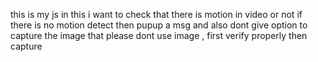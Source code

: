 <script>
    const video = document.getElementById("video");
    const canvas = document.getElementById("canvas");
    const EntryTypeInput = document.getElementById("EntryType");
    const successSound = document.getElementById("successSound");
    const errorSound = document.getElementById("errorSound");

    let previousFrame = null;
    let motionDetected = false;

    // Start video stream
    navigator.mediaDevices.getUserMedia({ video: { facingMode: "user" } })
        .then(function (stream) {
            video.srcObject = stream;
            video.play();
            video.addEventListener('play', () => {
                requestAnimationFrame(detectMotion);
            });
        })
        .catch(function (error) {
            console.error("Error accessing camera: ", error);
        });

    function detectMotion() {
        const context = canvas.getContext("2d");
        canvas.width = video.videoWidth;
        canvas.height = video.videoHeight;
        context.drawImage(video, 0, 0, canvas.width, canvas.height);

        const currentFrame = context.getImageData(0, 0, canvas.width, canvas.height);

        if (previousFrame) {
            let diff = 0;
            const threshold = 30; // pixel difference threshold
            const motionThreshold = 15000; // number of differing pixels to consider as motion

            for (let i = 0; i < currentFrame.data.length; i += 4) {
                const r = Math.abs(currentFrame.data[i] - previousFrame.data[i]);
                const g = Math.abs(currentFrame.data[i + 1] - previousFrame.data[i + 1]);
                const b = Math.abs(currentFrame.data[i + 2] - previousFrame.data[i + 2]);

                if (r > threshold || g > threshold || b > threshold) {
                    diff++;
                }
            }

            motionDetected = diff > motionThreshold;
        }

        previousFrame = currentFrame;
        requestAnimationFrame(detectMotion);
    }

    function captureImageAndSubmit(entryType) {
        if (!motionDetected) {
            Swal.fire({
                title: "No Motion Detected",
                text: "Please do not use an image. Move slightly to verify liveness.",
                icon: "warning"
            });
            return;
        }

        EntryTypeInput.value = entryType;

        const context = canvas.getContext("2d");
        canvas.width = video.videoWidth;
        canvas.height = video.videoHeight;
        context.drawImage(video, 0, 0, canvas.width, canvas.height);

        const imageData = canvas.toDataURL("image/jpeg");

        Swal.fire({
            title: "Verifying Face...",
            allowOutsideClick: false,
            showConfirmButton: false,
            didOpen: () => {
                Swal.showLoading();
            }
        });

        fetch("/AS/Geo/AttendanceData", {
            method: "POST",
            headers: {
                "Content-Type": "application/json"
            },
            body: JSON.stringify({
                Type: entryType,
                ImageData: imageData
            })
        })
        .then(response => response.json())
        .then(data => {
            var now = new Date();
            var formattedDateTime = now.toLocaleString();

            if (data.success) {
                successSound.play();
                triggerHapticFeedback("success");

                Swal.fire({
                    title: "Face Matched!",
                    text: "Attendance Recorded.\nDate & Time: " + formattedDateTime,
                    icon: "success",
                    timer: 3000,
                    showConfirmButton: false
                }).then(() => {
                    location.reload();
                });

            } else {
                errorSound.play();
                triggerHapticFeedback("error");

                Swal.fire({
                    title: "Face Not Recognized.",
                    text: "Click the button again to retry.\nDate & Time: " + formattedDateTime,
                    icon: "error",
                    confirmButtonText: "Retry"
                });
            }
        })
        .catch(error => {
            console.error("Error:", error);
            triggerHapticFeedback("error");

            Swal.fire({
                title: "Error!",
                text: "An error occurred while processing your request.",
                icon: "error"
            });
        });
    }

    function triggerHapticFeedback(type) {
        if ("vibrate" in navigator) {
            if (type === "success") {
                navigator.vibrate(100);
            } else if (type === "error") {
                navigator.vibrate([200, 100, 200]);
            }
        }
    }
</script>







this is my js in this i want to check that there is motion in video or not if there is no motion detect then pupup a msg and also dont give option to capture the image that please dont use image , first verify properly then capture

<script>
    const video = document.getElementById("video");
    const canvas = document.getElementById("canvas");
    const EntryTypeInput = document.getElementById("EntryType");
    const successSound = document.getElementById("successSound");
    const errorSound = document.getElementById("errorSound");

    navigator.mediaDevices.getUserMedia({ video: { facingMode: "user" } })
        .then(function (stream) {
            let video = document.getElementById("video");
            video.srcObject = stream;
            video.play();
        })
        .catch(function (error) {
            console.error("Error accessing camera: ", error);
        });

 
    function captureImageAndSubmit(entryType) {
        EntryTypeInput.value = entryType;

        const context = canvas.getContext("2d");
        canvas.width = video.videoWidth;
        canvas.height = video.videoHeight;
        context.drawImage(video, 0, 0, canvas.width, canvas.height);

        const imageData = canvas.toDataURL("image/jpeg"); // Save as JPG

        
        Swal.fire({
            title: "Verifying Face...",
            allowOutsideClick: false,
            showConfirmButton: false,
            didOpen: () => {
                Swal.showLoading();
            }
        });

       
       

        fetch("/AS/Geo/AttendanceData", {
            method: "POST",
            headers: {
                "Content-Type": "application/json"
            },
            body: JSON.stringify({
                Type: entryType,
                ImageData: imageData
            })
        })
            .then(response => response.json())
            .then(data => {
                if (data.success) {
                    var now = new Date();
                    var formattedDateTime = now.toLocaleString();
                    successSound.play();
                    triggerHapticFeedback("success");

                    Swal.fire({
                        title: "Face Matched!",
                        text: "Attendance Recorded.\nDate & Time: " + formattedDateTime,
                        icon: "success",
                        timer: 3000,
                        showConfirmButton: false
                    }).then(() => {
                        location.reload();  
                    }); 

                } else {
                    errorSound.play();
                    triggerHapticFeedback("error");
                    var now = new Date();
                    var formattedDateTime = now.toLocaleString();
                    Swal.fire({
                        title: "Face Not Recognized.",
                        text: "Click the button again to retry.\nDate & Time: " + formattedDateTime,
                        icon: "error",
                        confirmButtonText: "Retry"
                    });
                }
            })
            .catch(error => {
                console.error("Error:", error);
                triggerHapticFeedback("error");

                Swal.fire({
                    title: "Error!",
                    text: "An error occurred while processing your request.",
                    icon: "error"
                });
            });
            
    }

    function triggerHapticFeedback(type) {
        if ("vibrate" in navigator) {
            if (type === "success") {
                navigator.vibrate(100); 
            } else if (type === "error") {
                navigator.vibrate([200, 100, 200]); 
            }
        }
    }
</script>
